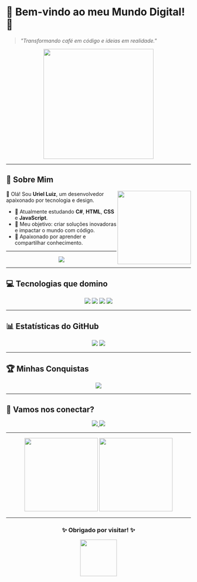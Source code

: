 # 🌟 **Bem-vindo ao meu Mundo Digital!** 🌟
> *"Transformando café em código e ideias em realidade."*

<div align="center">
  <img src="https://media.giphy.com/media/5WJ6SOKeNKrSzblU4R/giphy.gif" width="300">
</div>

---

## 🎨 **Sobre Mim**

<img align="right" src="https://media.giphy.com/media/fwbZnTftCXVocKzfxR/giphy.gif" width="200"/>

👋 Olá! Sou **Uriel Luiz**, um desenvolvedor apaixonado por tecnologia e design.

- 🌱 Atualmente estudando **C#**, **HTML**, **CSS** e **JavaScript**.
- 🎯 Meu objetivo: criar soluções inovadoras e impactar o mundo com código.
- 🚀 Apaixonado por aprender e compartilhar conhecimento.

---

<div align="center">
  <img src="https://readme-typing-svg.herokuapp.com?font=Fira+Code&size=30&duration=4000&color=FF6347&background=FFFFFF00&center=true&vCenter=true&lines=Bem-vindo+ao+meu+perfil!;Vamos+criar+algo+incrível!+%F0%9F%92%BB" />
</div>

---

## 💻 **Tecnologias que domino**
<div align="center">
  <img src="https://img.shields.io/badge/-C%23-239120?logo=csharp&logoColor=white&style=for-the-badge&animation=spin" />
  <img src="https://img.shields.io/badge/-JavaScript-F7DF1E?logo=javascript&logoColor=black&style=for-the-badge&animation=spin" />
  <img src="https://img.shields.io/badge/-HTML5-E34F26?logo=html5&logoColor=white&style=for-the-badge&animation=spin" />
  <img src="https://img.shields.io/badge/-CSS3-1572B6?logo=css3&logoColor=white&style=for-the-badge&animation=spin" />
</div>

---

## 📊 **Estatísticas do GitHub**
<div align="center">
  <img src="https://github-readme-stats.vercel.app/api?username=seu-usuario&show_icons=true&theme=radical&count_private=true&include_all_commits=true&animation=bounce" />
  <img src="https://github-readme-stats.vercel.app/api/top-langs/?username=seu-usuario&layout=compact&theme=radical&animation=fadeIn" />
</div>

---

## 🏆 **Minhas Conquistas**
<div align="center">
  <img src="https://github-profile-trophy.vercel.app/?username=seu-usuario&theme=radical&column=4&animation=bounceIn" />
</div>

---

## 💌 **Vamos nos conectar?**
<div align="center">
  <a href="https://linkedin.com/in/seu-usuario">
    <img src="https://img.shields.io/badge/-LinkedIn-blue?logo=linkedin&logoColor=white&style=for-the-badge" />
  </a>
  <a href="mailto:uriel300andrade@gmail.com">
    <img src="https://img.shields.io/badge/-Email-D14836?logo=gmail&logoColor=white&style=for-the-badge" />
  </a>
</div>

---

<div align="center">
  <img src="https://media.giphy.com/media/XbJVs9r8gfFqfYZ8Bl/giphy.gif" width="200">
  <img src="https://media.giphy.com/media/RbDKaczqWovIugyJmW/giphy.gif" width="200">
</div>

---

<div align="center">
  <h3>✨ Obrigado por visitar! ✨</h3>
  <img src="https://media.giphy.com/media/xTiIzJSKB4l7xTouE8/giphy.gif" width="100">
</div>
